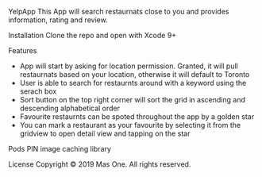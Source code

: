 YelpApp
This App will search restaurnats close to you and provides information, rating and review.

Installation
Clone the repo and open with Xcode 9+

Features
- App will start by asking for location permission. Granted, it will pull restaurnats based on your location, otherwise it will default to Toronto 
- User is able to search for restaurnts around with a keyword using the serach box
- Sort button on the top right corner will sort the grid in ascending and descending alphabetical order
- Favourite restaurnts can be spoted throughout the app by a golden star
- You can mark a restaurant as your favourite by selecting it from the gridview to open detail view and tapping on the star

Pods
PIN image caching library

License
Copyright © 2019 Mas One. All rights reserved.
